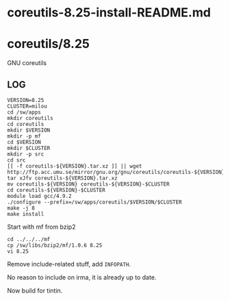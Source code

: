 # coreutils-8.25-install-README.md

coreutils/8.25
==============

GNU coreutils

LOG
---

    VERSION=8.25
    CLUSTER=milou
    cd /sw/apps
    mkdir coreutils
    cd coreutils
    mkdir $VERSION
    mkdir -p mf
    cd $VERSION
    mkdir $CLUSTER
    mkdir -p src
    cd src
    [[ -f coreutils-${VERSION}.tar.xz ]] || wget http://ftp.acc.umu.se/mirror/gnu.org/gnu/coreutils/coreutils-${VERSION}.tar.xz
    tar xJfv coreutils-${VERSION}.tar.xz
    mv coreutils-${VERSION} coreutils-${VERSION}-$CLUSTER
    cd coreutils-${VERSION}-$CLUSTER
    module load gcc/4.9.2
    ./configure --prefix=/sw/apps/coreutils/$VERSION/$CLUSTER
    make -j 8
    make install

Start with mf from bzip2

    cd ../../../mf
    cp /sw/libs/bzip2/mf/1.0.6 8.25
    vi 8.25 

Remove include-related stuff, add `INFOPATH`.

No reason to include on irma, it is already up to date.

Now build for tintin.
